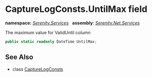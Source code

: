 # CaptureLogConsts.UntilMax field
**namespace:** *[Serenity.Services](../../README.md#serenity.services-namespace)*   **assembly**: *[Serenity.Net.Services](../../README.md)*

The maximum value for ValidUntil column

```csharp
public static readonly DateTime UntilMax;
```

## See Also

* class [CaptureLogConsts](../CaptureLogConsts.md)